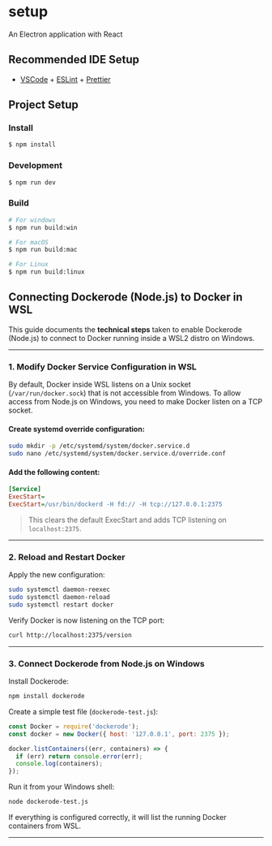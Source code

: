 # setup

An Electron application with React

## Recommended IDE Setup

- [VSCode](https://code.visualstudio.com/) + [ESLint](https://marketplace.visualstudio.com/items?itemName=dbaeumer.vscode-eslint) + [Prettier](https://marketplace.visualstudio.com/items?itemName=esbenp.prettier-vscode)

## Project Setup

### Install

```bash
$ npm install
```

### Development

```bash
$ npm run dev
```

### Build

```bash
# For windows
$ npm run build:win

# For macOS
$ npm run build:mac

# For Linux
$ npm run build:linux
```


## Connecting Dockerode (Node.js) to Docker in WSL

This guide documents the **technical steps** taken to enable Dockerode (Node.js) to connect to Docker running inside a WSL2 distro on Windows.

---

### 1. **Modify Docker Service Configuration in WSL**

By default, Docker inside WSL listens on a Unix socket (`/var/run/docker.sock`) that is not accessible from Windows. To allow access from Node.js on Windows, you need to make Docker listen on a TCP socket.

#### Create systemd override configuration:

```bash
sudo mkdir -p /etc/systemd/system/docker.service.d
sudo nano /etc/systemd/system/docker.service.d/override.conf
```

#### Add the following content:

```ini
[Service]
ExecStart=
ExecStart=/usr/bin/dockerd -H fd:// -H tcp://127.0.0.1:2375
```

> This clears the default ExecStart and adds TCP listening on `localhost:2375`.

---

### 2. **Reload and Restart Docker**

Apply the new configuration:

```bash
sudo systemctl daemon-reexec
sudo systemctl daemon-reload
sudo systemctl restart docker
```

Verify Docker is now listening on the TCP port:

```bash
curl http://localhost:2375/version
```

---

### 3. **Connect Dockerode from Node.js on Windows**

Install Dockerode:

```bash
npm install dockerode
```

Create a simple test file (`dockerode-test.js`):

```js
const Docker = require('dockerode');
const docker = new Docker({ host: '127.0.0.1', port: 2375 });

docker.listContainers((err, containers) => {
  if (err) return console.error(err);
  console.log(containers);
});
```

Run it from your Windows shell:

```bash
node dockerode-test.js
```

If everything is configured correctly, it will list the running Docker containers from WSL.

---



